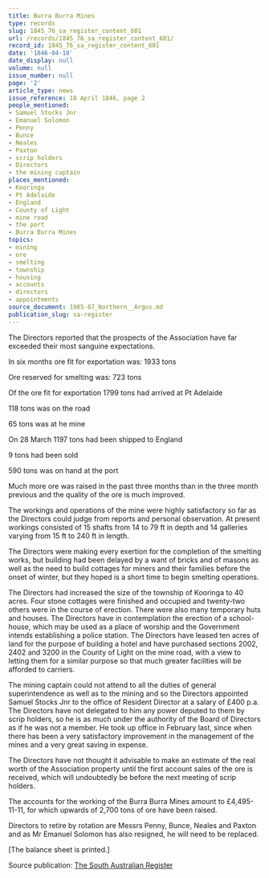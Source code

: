 ```yaml
---
title: Burra Burra Mines
type: records
slug: 1845_76_sa_register_content_601
url: /records/1845_76_sa_register_content_601/
record_id: 1845_76_sa_register_content_601
date: '1846-04-18'
date_display: null
volume: null
issue_number: null
page: '2'
article_type: news
issue_reference: 18 April 1846, page 2
people_mentioned:
- Samuel Stocks Jnr
- Emanuel Solomon
- Penny
- Bunce
- Neales
- Paxton
- scrip holders
- Directors
- the mining captain
places_mentioned:
- Kooringa
- Pt Adelaide
- England
- County of Light
- mine road
- the port
- Burra Burra Mines
topics:
- mining
- ore
- smelting
- township
- housing
- accounts
- directors
- appointments
source_document: 1985-87_Northern__Argus.md
publication_slug: sa-register
---
```


The Directors reported that the prospects of the Association have far exceeded their most sanguine expectations.

In six months ore fit for exportation was: 	1933 tons

Ore reserved for smelting was:	723 tons

Of the ore fit for exportation	1799 tons	had arrived at Pt Adelaide

118 tons	was on the road

65 tons 	was at he mine

On 28 March	1197 tons	had been shipped to England

9 tons	had been sold

590 tons	was on hand at the port

Much more ore was raised in the past three months than in the three month previous and the quality of the ore is much improved.

The workings and operations of the mine were highly satisfactory so far as the Directors could judge from reports and personal observation.  At present workings consisted of 15 shafts from 14 to 79 ft in depth and 14 galleries varying from 15 ft to 240 ft in length.

The Directors were making every exertion for the completion of the smelting works, but building had been delayed by a want of bricks and of masons as well as the need to build cottages for miners and their families before the onset of winter, but they hoped is a short time to begin smelting operations.

The Directors had increased the size of the township of Kooringa to 40 acres.  Four stone cottages were finished and occupied and twenty-two others were in the course of erection.  There were also many temporary huts and houses.  The Directors have in contemplation the erection of a school-house, which may be used as a place of worship and the Government intends establishing a police station.  The Directors have leased ten acres of land for the purpose of building a hotel and have purchased sections 2002, 2402 and 3200 in the County of Light on the mine road, with a view to letting them for a similar purpose so that much greater facilities will be afforded to carriers.

The mining captain could not attend to all the duties of general superintendence as well as to the mining and so the Directors appointed Samuel Stocks Jnr to the office of Resident Director at a salary of £400 p.a.  The Directors have not delegated to him any power deputed to them by scrip holders, so he is as much under the authority of the Board of Directors as if he was not a member.  He took up office in February last, since when there has been a very satisfactory improvement in the management of the mines and a very great saving in expense.

The Directors have not thought it advisable to make an estimate of the real worth of the Association property until the first account sales of the ore is received, which will undoubtedly be before the next meeting of scrip holders.

The accounts for the working of the Burra Burra Mines amount to £4,495-11-11, for which upwards of 2,700 tons of ore have been raised.

Directors to retire by rotation are Messrs Penny, Bunce, Neales and Paxton and as Mr Emanuel Solomon has also resigned, he will need to be replaced.

[The balance sheet is printed.]

Source publication: [The South Australian Register](/publications/sa-register/)

